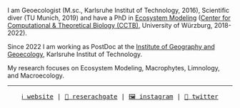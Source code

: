<!--
**AnneLew/AnneLew** is a ✨ _special_ ✨ repository because its `README.md` (this file) appears on your GitHub profile.

Here are some ideas to get you started:

- 🔭 I’m currently working on ...
- 🌱 I’m currently learning ...
- 👯 I’m looking to collaborate on ...
- 🤔 I’m looking for help with ...
- 💬 Ask me about ...
- 📫 How to reach me: ...
- 😄 Pronouns: ...
- ⚡ Fun fact: ...
-->



I am Geoecologist (M.sc., Karlsruhe Institut of Technology, 2016), Scientific diver (TU Munich, 2019) and have a PhD in [Ecosystem Modeling](https://www.biozentrum.uni-wuerzburg.de/cctb/research/ecosystem-modeling/) ([Center for Computational & Theoretical Biology (CCTB)](https://www.biozentrum.uni-wuerzburg.de/cctb/cctb/), University of Würzburg, 2018-2022). 

Since 2022 I am working as PostDoc at the [Institute of Geography and Geoecology](https://www.ifgg.kit.edu/), Karlsruhe Institut of Technology. 

My research focuses on Ecosystem Modeling, Macrophytes, Limnology, and Macroecology.

---

<p align="center">
  <samp>
    <a href=https://www.ifgg.kit.edu>ℹ️ website</a> |
    <a href=https://www.researchgate.net/profile/Anne-Lewerentz>🤿 reserachgate</a> |
    <a href=https://www.instagram.com/bio.diver.sity/>🖼️ instagram</a> |
    <a href=https://twitter.com/AnneLwr>💬 twitter</a>
  </samp>
</p>


